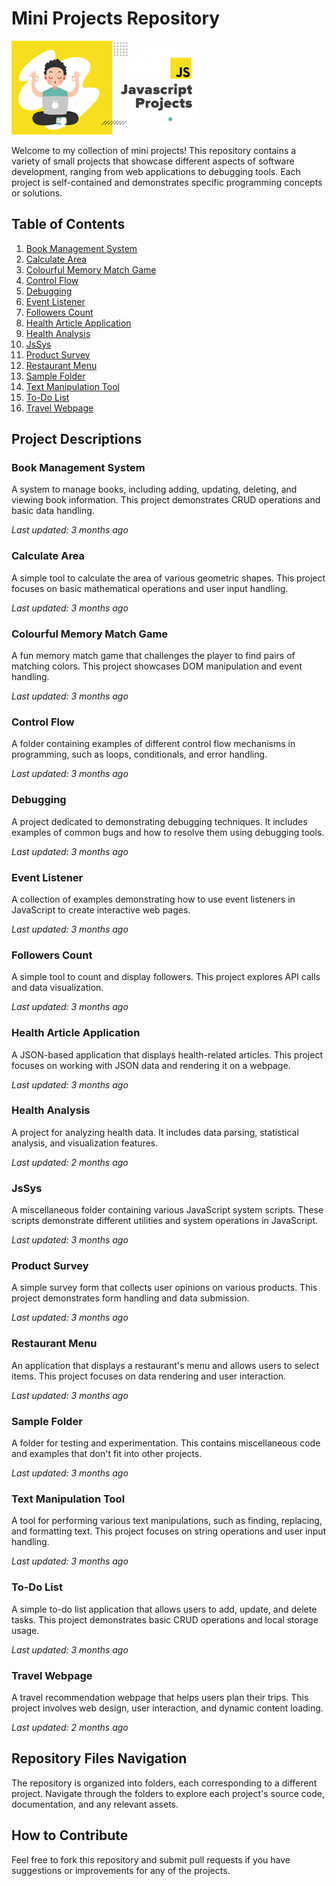 # Mini Projects Repository

![Cover Image](./1610440688CsnTItSOqE.png)

Welcome to my collection of mini projects! This repository contains a variety of small projects that showcase different aspects of software development, ranging from web applications to debugging tools. Each project is self-contained and demonstrates specific programming concepts or solutions.

## Table of Contents

1. [Book Management System](#book-management-system)
2. [Calculate Area](#calculate-area)
3. [Colourful Memory Match Game](#colourful-memory-match-game)
4. [Control Flow](#control-flow)
5. [Debugging](#debugging)
6. [Event Listener](#event-listener)
7. [Followers Count](#followers-count)
8. [Health Article Application](#health-article-application)
9. [Health Analysis](#health-analysis)
10. [JsSys](#jssys)
11. [Product Survey](#product-survey)
12. [Restaurant Menu](#restaurant-menu)
13. [Sample Folder](#sample-folder)
14. [Text Manipulation Tool](#text-manipulation-tool)
15. [To-Do List](#to-do-list)
16. [Travel Webpage](#travel-webpage)

## Project Descriptions

### Book Management System

A system to manage books, including adding, updating, deleting, and viewing book information. This project demonstrates CRUD operations and basic data handling.

_Last updated: 3 months ago_

### Calculate Area

A simple tool to calculate the area of various geometric shapes. This project focuses on basic mathematical operations and user input handling.

_Last updated: 3 months ago_

### Colourful Memory Match Game

A fun memory match game that challenges the player to find pairs of matching colors. This project showcases DOM manipulation and event handling.

_Last updated: 3 months ago_

### Control Flow

A folder containing examples of different control flow mechanisms in programming, such as loops, conditionals, and error handling.

_Last updated: 3 months ago_

### Debugging

A project dedicated to demonstrating debugging techniques. It includes examples of common bugs and how to resolve them using debugging tools.

_Last updated: 3 months ago_

### Event Listener

A collection of examples demonstrating how to use event listeners in JavaScript to create interactive web pages.

_Last updated: 3 months ago_

### Followers Count

A simple tool to count and display followers. This project explores API calls and data visualization.

_Last updated: 3 months ago_

### Health Article Application

A JSON-based application that displays health-related articles. This project focuses on working with JSON data and rendering it on a webpage.

_Last updated: 3 months ago_

### Health Analysis

A project for analyzing health data. It includes data parsing, statistical analysis, and visualization features.

_Last updated: 2 months ago_

### JsSys

A miscellaneous folder containing various JavaScript system scripts. These scripts demonstrate different utilities and system operations in JavaScript.

_Last updated: 3 months ago_

### Product Survey

A simple survey form that collects user opinions on various products. This project demonstrates form handling and data submission.

_Last updated: 3 months ago_

### Restaurant Menu

An application that displays a restaurant's menu and allows users to select items. This project focuses on data rendering and user interaction.

_Last updated: 3 months ago_

### Sample Folder

A folder for testing and experimentation. This contains miscellaneous code and examples that don't fit into other projects.

_Last updated: 3 months ago_

### Text Manipulation Tool

A tool for performing various text manipulations, such as finding, replacing, and formatting text. This project focuses on string operations and user input handling.

_Last updated: 3 months ago_

### To-Do List

A simple to-do list application that allows users to add, update, and delete tasks. This project demonstrates basic CRUD operations and local storage usage.

_Last updated: 3 months ago_

### Travel Webpage

A travel recommendation webpage that helps users plan their trips. This project involves web design, user interaction, and dynamic content loading.

_Last updated: 2 months ago_

## Repository Files Navigation

The repository is organized into folders, each corresponding to a different project. Navigate through the folders to explore each project's source code, documentation, and any relevant assets.

## How to Contribute

Feel free to fork this repository and submit pull requests if you have suggestions or improvements for any of the projects.
